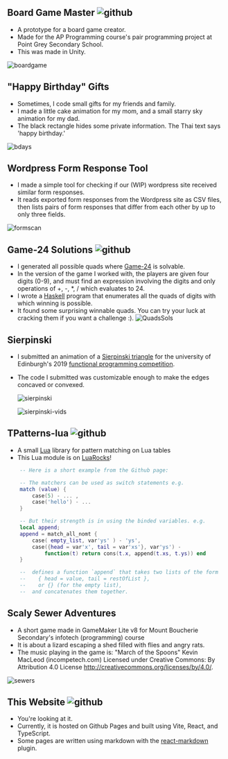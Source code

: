 ## Board Game Master ![github](Board-Game-Master)
* A prototype for a board game creator.
* Made for the AP Programming course's pair programming project at Point Grey Secondary School.
* This was made in Unity.

![boardgame]()

## "Happy Birthday" Gifts
  * Sometimes, I code small gifts for my friends and family.
  * I made a little cake animation for my mom, and a small starry sky animation for my dad.
  * The black rectangle hides some private information. The Thai text says 'happy birthday.'

![bdays]()

## Wordpress Form Response Tool
* I made a simple tool for checking if our (WIP) wordpress site received similar form responses.
* It reads exported form responses from the Wordpress site as CSV files, then lists pairs of form 
  responses that differ from each other by up to only three fields.

![formscan]()

## Game-24 Solutions ![github](Game24-Solutions)
* I generated all possible quads where [Game-24](https://en.wikipedia.org/wiki/24_(puzzle)) 
  is solvable.
* In the version of the game I worked with, the players are given four digits (0-9), and must find an
  expression involving the digits and only operations of +, -, *, / which evaluates to 24.
* I wrote a [Haskell](https://www.haskell.org/) program that enumerates all the
  quads of digits with which winning is possible.
* It found some surprising winnable quads.
  You can try your luck at cracking them if you want a challenge :).
  ![QuadsSols]()

## Sierpinski
* I submitted an animation of a 
  [Sierpinski triangle](https://en.wikipedia.org/wiki/Sierpi%C5%84ski_triangle)
  for the university of Edinburgh's 2019 
  [functional programming competition](https://homepages.inf.ed.ac.uk/wadler/fp-competition-2019/).
* The code I submitted was customizable enough to make the edges concaved or convexed.

  ![sierpinski]()

  ![sierpinski-vids]()

## TPatterns-lua ![github](TPatterns-lua)
* A small [Lua](https://www.lua.org/) library for pattern matching on Lua tables
* This Lua module is on [LuaRocks](https://luarocks.org/modules/Thanakrit-Anutrakulchai/tpatterns)!
```lua
    -- Here is a short example from the Github page:

    -- The matchers can be used as switch statements e.g.
    match (value) {
        case(5) - ... ,
        case('hello') - ...
    }

    -- But their strength is in using the binded variables. e.g.
    local append;
    append = match_all_nomt { 
        case( empty_list, var'ys' ) - 'ys',
        case({head = var'x', tail = var'xs'}, var'ys') - 
            function(t) return cons(t.x, append(t.xs, t.ys)) end 
    }

    --  defines a function `append` that takes two lists of the form 
    --    { head = value, tail = restOfList },
    --    or {} (for the empty list), 
    --  and concatenates them together.

```

## Scaly Sewer Adventures
* A short game made in GameMaker Lite v8 for Mount Boucherie Secondary's 
  infotech (programming) course
* It is about a lizard escaping a shed filled with flies and angry rats.
* The music playing in the game is:
  "March of the Spoons" Kevin MacLeod (incompetech.com)
  Licensed under Creative Commons: By Attribution 4.0 License
  http://creativecommons.org/licenses/by/4.0/.

![sewers]()

## This Website ![github](Thanakrit-Anutrakulchai.github.io)
* You're looking at it.
* Currently, it is hosted on Github Pages and built using Vite, React, and TypeScript.
* Some pages are written using markdown with the 
  [react-markdown](https://github.com/remarkjs/react-markdown) plugin.
